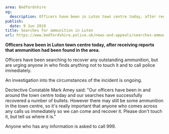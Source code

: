 ```yaml
area: Bedfordshire
og:
  description: Officers have been in Luton town centre today, after receiving reports that ammunition had been found in the area.
publish:
  date: 9 Jun 2019
title: Searches for ammunition in Luton
url: https://www.bedfordshire.police.uk/news-and-appeals/searches-ammunition-luton-june2019
```

**Officers have been in Luton town centre today, after receiving reports that ammunition had been found in the area.**

Officers have been searching to recover any outstanding ammunition, but are urging anyone in who finds anything not to touch it and to call police immediately.

An investigation into the circumstances of the incident is ongoing.

Dectective Constable Mark Amey said: "Our officers have been in and around the town centre today and our searches have successfully recovered a number of bullets. However there may still be some ammunition in the town centre, so it's really important that anyone who comes across any calls us immediately so we can come and recover it. Please don't touch it, but tell us where it is."

Anyone who has any information is asked to call 999.
